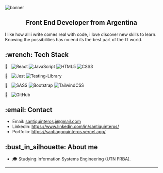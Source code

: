 ![banner](https://github.com/santtiq/santtiq/blob/main/header/2%20-%20copia.png)


<h2 align="center">
Front End Developer from Argentina
</h2>

<p>  
  I like how all i write comes real with code, i love discover new skills to learn. Knowing the possibilities has no end its the best part of the IT world.
</p>

<h2 align="start">
  :wrench: Tech Stack
</h2>

:hammer: &nbsp;
  ![React](https://img.shields.io/badge/react-%2320232a.svg?style=for-the-badge&logo=react&logoColor=%2361DAFB)
  ![JavaScript](https://img.shields.io/badge/javascript-%23323330.svg?style=for-the-badge&logo=javascript&logoColor=%23F7DF1E)
  ![HTML5](https://img.shields.io/badge/html5-%23E34F26.svg?style=for-the-badge&logo=html5&logoColor=white)
  ![CSS3](https://img.shields.io/badge/css3-%231572B6.svg?style=for-the-badge&logo=css3&logoColor=white)
  
:wrench: &nbsp;
  ![Jest](https://img.shields.io/badge/-jest-%23C21325?style=for-the-badge&logo=jest&logoColor=white)
  ![Testing-Library](https://img.shields.io/badge/testing%20library-323330?style=for-the-badge&logo=testing-library&logoColor=red)
  
:art: &nbsp;
  ![SASS](https://img.shields.io/badge/SASS-hotpink.svg?style=for-the-badge&logo=SASS&logoColor=white)
  ![Bootstrap](https://img.shields.io/badge/bootstrap-%23563D7C.svg?style=for-the-badge&logo=bootstrap&logoColor=white)
  ![TailwindCSS](https://img.shields.io/badge/tailwindcss-%2338B2AC.svg?style=for-the-badge&logo=tailwind-css&logoColor=white)

  
:bookmark_tabs: &nbsp;
  ![GitHub](https://img.shields.io/badge/github-%23121011.svg?style=for-the-badge&logo=github&logoColor=white)

<h2 align="start">
  :email: Contact
</h2>

- Email: santiquinteros.j@gmail.com
- Linkedin: https://www.linkedin.com/in/santiquinteros/
- Portfolio: https://santiagoquinteros.vercel.app/

<h2 align="start">
  :bust_in_silhouette: About me
</h2>

- :mortar_board: Studying Information Systems Engineering (UTN FRBA).

---

<!--

**santtiq/santtiq** is a ✨ _special_ ✨ repository because its `README.md` (this file) appears on your GitHub profile.

Here are some ideas to get you started:

- 🔭 I’m currently working on ...
- 🌱 I’m currently learning ...
- 👯 I’m looking to collaborate on ...
- 🤔 I’m looking for help with ...
- 💬 Ask me about ...
- 📫 How to reach me: ...
- 😄 Pronouns: ...
- ⚡ Fun fact: ...
-->
